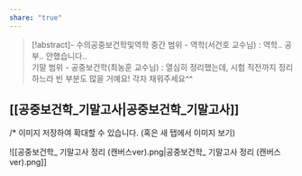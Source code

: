 ```yaml
---
share: "true"
---
```


>[!abstract]- 수의공중보건학및역학
>중간 범위 - 역학(서건호 교수님) : 역학.. 공부.. 안했습니다..<br>
>기말 범위 - 공중보건학(최농훈 교수님) : 열심히 정리했는데, 시험 직전까지 정리하느라 빈 부분도 많을 거예요! 각자 채워주세요^^

## [[공중보건학_기말고사|공중보건학_기말고사]]

/* 이미지 저장하여 확대할 수 있습니다. (혹은 새 탭에서 이미지 보기)

![[공중보건학_ 기말고사 정리 (캔버스ver).png|공중보건학_ 기말고사 정리 (캔버스ver).png]]